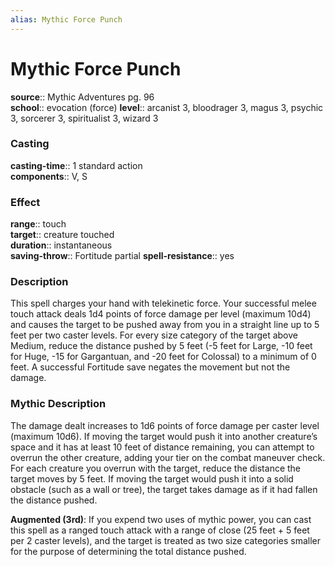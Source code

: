 ```yaml
---
alias: Mythic Force Punch
---
```


# Mythic Force Punch

**source**:: Mythic Adventures pg. 96  
**school**:: evocation (force)
**level**:: arcanist 3, bloodrager 3, magus 3, psychic 3, sorcerer 3, spiritualist 3, wizard 3

### Casting 

**casting-time**:: 1 standard action  
**components**:: V, S

### Effect 

**range**:: touch  
**target**:: creature touched  
**duration**:: instantaneous  
**saving-throw**:: Fortitude partial
**spell-resistance**:: yes

### Description 

This spell charges your hand with telekinetic force. Your successful melee touch attack deals 1d4 points of force damage per level (maximum 10d4) and causes the target to be pushed away from you in a straight line up to 5 feet per two caster levels. For every size category of the target above Medium, reduce the distance pushed by 5 feet (-5 feet for Large, -10 feet for Huge, -15 for Gargantuan, and -20 feet for Colossal) to a minimum of 0 feet. A successful Fortitude save negates the movement but not the damage.

### Mythic Description

The damage dealt increases to 1d6 points of force damage per caster level (maximum 10d6). If moving the target would push it into another creature’s space and it has at least 10 feet of distance remaining, you can attempt to overrun the other creature, adding your tier on the combat maneuver check. For each creature you overrun with the target, reduce the distance the target moves by 5 feet. If moving the target would push it into a solid obstacle (such as a wall or tree), the target takes damage as if it had fallen the distance pushed.  
  
**Augmented (3rd)**: If you expend two uses of mythic power, you can cast this spell as a ranged touch attack with a range of close (25 feet + 5 feet per 2 caster levels), and the target is treated as two size categories smaller for the purpose of determining the total distance pushed.
